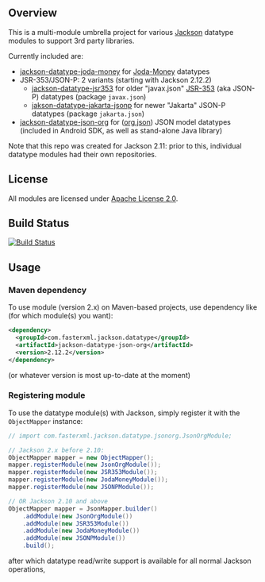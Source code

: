 ## Overview

This is a multi-module umbrella project for various [Jackson](../../../jackson)
datatype modules to support 3rd party libraries.

Currently included are:

* [jackson-datatype-joda-money](joda-money/) for [Joda-Money](https://www.joda.org/joda-money/) datatypes
* JSR-353/JSON-P: 2 variants (starting with Jackson 2.12.2)
    * [jackson-datatype-jsr353](jsr-353/) for older "javax.json" [JSR-353](https://www.jcp.org/en/jsr/detail?id=353) (aka JSON-P) datatypes (package `javax.json`)
    * [jakson-datatype-jakarta-jsonp](jakarta-jsonp/) for newer "Jakarta" JSON-P datatypes (package `jakarta.json`)
* [jackson-datatype-json-org](json-org/) for ([org.json](http://json.org/java)) JSON model datatypes (included in Android SDK, as well as stand-alone Java library)

Note that this repo was created for Jackson 2.11: prior to this, individual datatype
modules had their own repositories.

## License

All modules are licensed under [Apache License 2.0](http://www.apache.org/licenses/LICENSE-2.0.txt).

## Build Status

[![Build Status](https://travis-ci.org/FasterXML/jackson-datatypes-misc.svg)](https://travis-ci.org/FasterXML/jackson-datatypes-misc)

## Usage

### Maven dependency

To use module (version 2.x) on Maven-based projects, use dependency like
(for which module(s) you want):

```xml
<dependency>
  <groupId>com.fasterxml.jackson.datatype</groupId>
  <artifactId>jackson-datatype-json-org</artifactId>
  <version>2.12.2</version>
</dependency>
```

(or whatever version is most up-to-date at the moment)

### Registering module

To use the datatype module(s) with Jackson, simply register it
with the `ObjectMapper` instance:

```java
// import com.fasterxml.jackson.datatype.jsonorg.JsonOrgModule;

// Jackson 2.x before 2.10:
ObjectMapper mapper = new ObjectMapper();
mapper.registerModule(new JsonOrgModule());
mapper.registerModule(new JSR353Module());
mapper.registerModule(new JodaMoneyModule());
mapper.registerModule(new JSONPModule());

// OR Jackson 2.10 and above
ObjectMapper mapper = JsonMapper.builder()
    .addModule(new JsonOrgModule())
    .addModule(new JSR353Module())
    .addModule(new JodaMoneyModule())
    .addModule(new JSONPModule())
    .build();
```

after which datatype read/write support is available for all normal Jackson operations,
